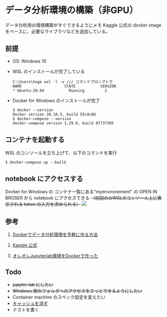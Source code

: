 # データ分析環境の構築（非GPU）
データ分析用の環境構築がすぐできるようにメモ
Kaggle 公式の docker image をベースに、必要なライブラリなどを追加している。

## 前提
- OS: Windows 10
- WSL のインストールが完了している

    ```
    C:\Users\hoge wsl -l -v /// コマンドプロンプトで
    NAME                   STATE           VERSION
    * Ubuntu-20.04           Running         2
    ```

- Docker for Windows のインストールが完了
    ```
    $ docker --version
    Docker version 20.10.5, build 55c4c88
    $ docker-compose --version
    docker-compose version 1.29.0, build 07737305

## コンテナを起動する 
WSL のコンソールを立ち上げて、以下のコマンドを実行

```$ docker-compose up --build```

## notebook にアクセスする
Docker for Windows の コンテナ一覧にある"myenvironement" の OPEN IN BROSER から notebook にアクセスできる
~~（初回のみWSLのコンソール上に表示される token の入力を求められる）~~
 ![](image/2021-06-27-15-48-43.png)

## 参考

1. [Dockerでデータ分析環境を手軽に作る方法](https://amalog.hateblo.jp/entry/data-analysis-docker)

2. [Kaggle 公式](https://github.com/Kaggle/docker-python)

3. [オレオレJupyterlab環境をDockerで作った](https://zenn.dev/fuchami/articles/d1625ac784fe5d)

## Todo
- ~~jupyter lab にしたい~~
- ~~Windows 側のフォルダへのアクセスをさっとできるようにしたい~~
- Container machine のスペック設定を変えたい
- [キャッシュを消す](https://nykergoto.hatenablog.jp/entry/2020/07/25/%E6%A9%9F%E6%A2%B0%E5%AD%A6%E7%BF%92%E3%81%AAdockerfile%E3%82%92%E6%9B%B8%E3%81%8F%E3%81%A8%E3%81%8D%E3%81%AB%E6%B0%97%E3%82%92%E3%81%A4%E3%81%91%E3%81%A8%E3%81%8F%E3%81%A8%E8%89%AF%E3%81%84%E3%81%93)
- テストを書く
